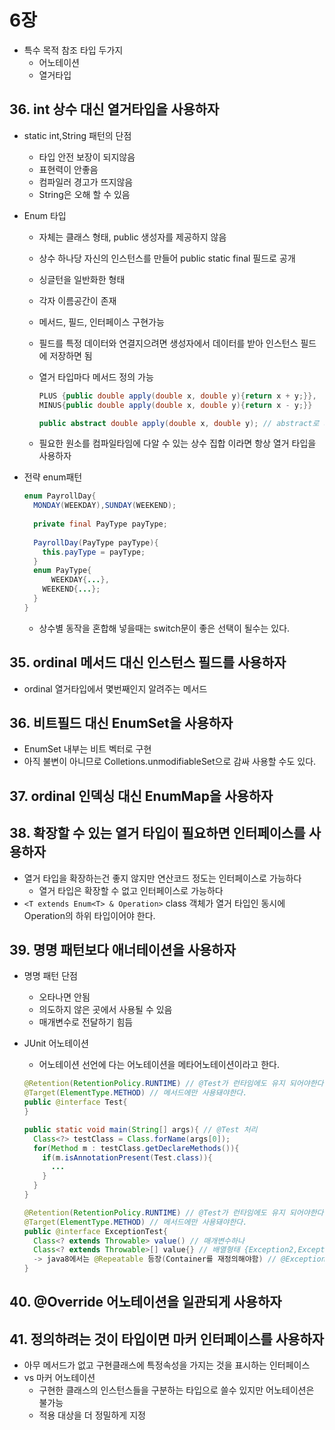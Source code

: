 # 6장

- 특수 목적 참조 타입 두가지
  - 어노테이션
  - 열거타입

## 36. int 상수 대신 열거타입을 사용하자

- static int,String 패턴의 단점

  - 타입 안전 보장이 되지않음
  - 표현력이 안좋음
  - 컴파일러 경고가 뜨지않음
  - String은 오해 할 수 있음

- Enum 타입

  - 자체는 클래스 형태, public 생성자를 제공하지 않음

  - 상수 하나당 자신의 인스턴스를 만들어 public static final 필드로 공개

  - 싱글턴을 일반화한 형태

  - 각자 이름공간이 존재

  - 메서드, 필드, 인터페이스 구현가능

  - 필드를 특정 데이터와 연결지으려면 생성자에서 데이터를 받아 인스턴스 필드에 저장하면 됨

  - 열거 타입마다 메서드 정의 가능

    ```java
    PLUS {public double apply(double x, double y){return x + y;}},
    MINUS{public double apply(double x, double y){return x - y;}}
    
    public abstract double apply(double x, double y); // abstract로 재정의 해야함
    ```

  - 필요한 원소를 컴파일타임에 다알 수 있는 상수 집합 이라면 항상 열거 타입을 사용하자

- 전략 enum패턴

  ```java
  enum PayrollDay{
    MONDAY(WEEKDAY),SUNDAY(WEEKEND);
    
    private final PayType payType;
    
    PayrollDay(PayType payType){
      this.payType = payType;
    }
    enum PayType{
     	WEEKDAY{...},
      WEEKEND{...};
    }
  }
  ```
  - 상수별 동작을 혼합해 넣을때는 switch문이 좋은 선택이 될수는 있다.

## 35. ordinal 메서드 대신 인스턴스 필드를 사용하자

- ordinal 열거타입에서 몇번째인지 알려주는 메서드



## 36. 비트필드 대신 EnumSet을 사용하자

- EnumSet 내부는 비트 벡터로 구현
- 아직 불변이 아니므로 Colletions.unmodifiableSet으로 감싸 사용할 수도 있다.



## 37. ordinal 인덱싱 대신 EnumMap을 사용하자



## 38. 확장할 수 있는 열거 타입이 필요하면 인터페이스를 사용하자

- 열거 타입을 확장하는건 좋지 않지만 연산코드 정도는 인터페이스로 가능하다
  - 열거 타입은 확장할 수 없고 인터페이스로 가능하다
- `<T extends Enum<T> & Operation>` class 객체가 열거 타입인 동시에 Operation의 하위 타입이어야 한다.



## 39. 명명 패턴보다 애너테이션을 사용하자

- 명명 패턴 단점

  - 오타나면 안됨
  - 의도하지 않은 곳에서 사용될 수 있음
  - 매개변수로 전달하기 힘듬

- JUnit 어노테이션

  - 어노테이션 선언에 다는 어노테이션을 메타어노테이션이라고 한다.

  ```java
  @Retention(RetentionPolicy.RUNTIME) // @Test가 런타임에도 유지 되어야한다. 
  @Target(ElementType.METHOD) // 메서드에만 사용돼야한다.
  public @interface Test{
  }
  
  public static void main(String[] args){ // @Test 처리 
    Class<?> testClass = Class.forName(args[0]);
    for(Method m : testClass.getDeclareMethods()){
      if(m.isAnnotationPresent(Test.class)){
        ...
      }
    }
  }
  
  @Retention(RetentionPolicy.RUNTIME) // @Test가 런타임에도 유지 되어야한다. 
  @Target(ElementType.METHOD) // 메서드에만 사용돼야한다.
  public @interface ExceptionTest{
    Class<? extends Throwable> value() // 매개변수하나
    Class<? extends Throwable>[] value{} // 배열형태 {Exception2,Exception2,...}  
    -> java8에서는 @Repeatable 등장(Container를 재정의해야함) // @ExceptionTest 여러개 달아서 가독성 업 
  }
  
  
  ```

## 40. @Override 어노테이션을 일관되게 사용하자



## 41. 정의하려는 것이 타입이면 마커 인터페이스를 사용하자

- 아무 메서드가 없고 구현클래스에 특정속성을 가지는 것을 표시하는 인터페이스
- vs 마커 어노테이션 
  - 구현한 클래스의 인스턴스들을 구분하는 타입으로 쓸수 있지만 어노테이션은 불가능
  - 적용 대상을 더 정밀하게 지정


